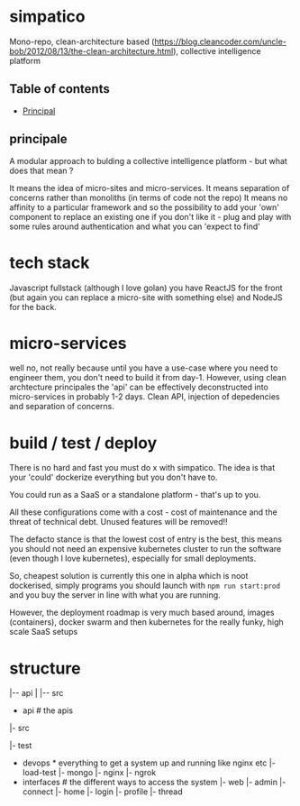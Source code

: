 # simpatico
Mono-repo, clean-architecture based (https://blog.cleancoder.com/uncle-bob/2012/08/13/the-clean-architecture.html), collective intelligence platform

## Table of contents
- [Principal](#principale)


## principale

A modular approach to bulding a collective intelligence platform - but what does that mean ?

It means the idea of micro-sites and micro-services.
It means separation of concerns rather than monoliths (in terms of code not the repo)
It means no affinity to a particular framework and so the possibility to add your 'own' component to replace an existing one if you don't like it - plug and play with some rules around authentication and what you can 'expect to find'

# tech stack

Javascript fullstack (although I love golan) you have ReactJS for the front (but again you can replace a micro-site with something else) and NodeJS for the back.

# micro-services

well no, not really because until you have a use-case where you need to engineer them, you don't need to build it from day-1. However, using clean archtecture principales the 'api' can be effectively deconstructed into micro-services in probably 1-2 days. Clean API, injection of depedencies and separation of concerns.

# build / test / deploy

There is no hard and fast you must do x with simpatico. The idea is that your 'could' dockerize everything but you don't have to.

You could run as a SaaS or a standalone platform - that's up to you.

All these configurations come with a cost - cost of maintenance and the threat of technical debt. Unused features will be removed!!

The defacto stance is that the lowest cost of entry is the best, this means you should not need an expensive kubernetes cluster to run the software (even though I love kubernetes), especially for small deployments.

So, cheapest solution is currently this one in alpha which is noot dockerised, simply programs you should launch with `npm run start:prod` and you buy the server in line with what you are running.

However, the deployment roadmap is very much based around, images (containers), docker swarm and then kubernetes for the really funky, high scale SaaS setups

# structure

|-- api
|   |-- src

- api # the apis

 |- src

 |- test
- devops * everything to get a system up and running like nginx etc
 |- load-test
 |- mongo
 |- nginx
 |- ngrok
- interfaces # the different ways to access the system
 |- web
   |- admin
   |- connect
   |- home
   |- login
   |- profile
   |- thread

